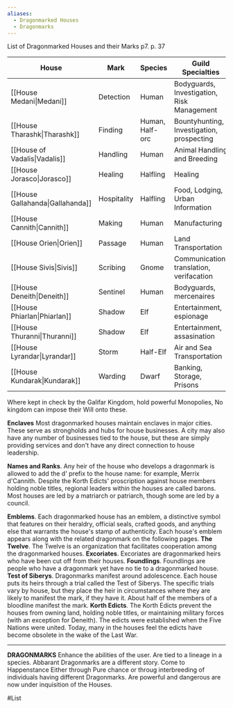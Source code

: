 ```yaml
---
aliases:
  - Dragonmarked Houses
  - Dragonmarks
---
```

List of Dragonmarked Houses and their Marks p7.
p. 37

| House                            | Mark        | Species         | Guild Specialties                          |
| -------------------------------- | ----------- | --------------- | ------------------------------------------ |
| [[House Medani\|Medani]]         | Detection   | Human           | Bodyguards, Investigation, Risk Management |
| [[House Tharashk\|Tharashk]]     | Finding     | Human, Half-orc | Bountyhunting, Investigation, prospecting  |
| [[House of Vadalis\|Vadalis]]    | Handling    | Human           | Animal Handling and Breeding               |
| [[House Jorasco\|Jorasco]]       | Healing     | Halfling        | Healing                                    |
| [[House Gallahanda\|Gallahanda]] | Hospitality | Halfling        | Food, Lodging, Urban Information           |
| [[House Cannith\|Cannith]]       | Making      | Human           | Manufacturing                              |
| [[House Orien\|Orien]]           | Passage     | Human           | Land Transportation                        |
| [[House Sivis\|Sivis]]           | Scribing    | Gnome           | Communication, translation, verifacation   |
| [[House Deneith\|Deneith]]       | Sentinel    | Human           | Bodyguards, mercenaires                    |
| [[House Phiarlan\|Phiarlan]]     | Shadow      | Elf             | Entertainment, espionage                   |
| [[House Thuranni\|Thuranni]]     | Shadow      | Elf             | Entertainment, assasination                |
| [[House Lyrandar\|Lyrandar]]     | Storm       | Half-Elf        | Air and Sea Transportation                 |
| [[House Kundarak\|Kundarak]]     | Warding     | Dwarf           | Banking, Storage, Prisons                  |
Where kept in check by the Galifar Kingdom, hold powerful Monopolies, No kingdom can impose their Will onto these. 

**Enclaves** Most dragonmarked houses maintain enclaves in major cities. These serve as strongholds and hubs for house businesses. A city may also have any number of businesses tied to the house, but these are simply providing services and don't have any direct connection to house leadership.

**Names and Ranks**. Any heir of the house who develops a dragonmark is allowed to add the d' prefix to the house name: for example, Merrix d'Cannith. Despite the Korth Edicts' proscription against house members holding noble titles, regional leaders within the houses are called barons. Most houses are led by a matriarch or patriarch, though some are led by a council.

**Emblems**. Each dragonmarked house has an emblem, a distinctive symbol that features on their heraldry, official seals, crafted goods, and anything else that warrants the house's stamp of authenticity. Each house's emblem appears along with the related dragonmark on the following pages.
**The Twelve**. The Twelve is an organization that facilitates cooperation among the dragonmarked houses.
**Excoriates**. Excoriates are dragonmarked heirs who have been cut off from their houses.
**Foundlings**. Foundlings are people who have a dragonmark yet have no tie to a dragonmarked house.
**Test of Siberys**. Dragonmarks manifest around adolescence. Each house puts its heirs through a trial called the Test of Siberys. The specific trials vary by house, but they place the heir in circumstances where they are likely to manifest the mark, if they have it. About half of the members of a bloodline manifest the mark.
**Korth Edicts**. The Korth Edicts prevent the houses from owning land, holding noble titles, or maintaining military forces (with an exception for Deneith). The edicts were established when the Five Nations were united. Today, many in the houses feel the edicts have become obsolete in the wake of the Last War.
___
**DRAGONMARKS**
Enhance the abilities of the user. Are tied to a lineage in a species. 
Abbarant Dragonmarks are a different story. Come to Happenstance Either through Pure chance or throug interbreeding of individuals having different Dragonmarks. 
Are powerful and dangerous are now under inquisition of the Houses. 

#List 